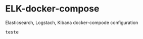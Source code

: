 # ELK-docker-compose
Elasticsearch, Logstach, Kibana docker-compode configuration

<pre>
teste
</pre>
